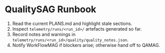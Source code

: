 # QualitySAG Runbook

1. Read the current PLANS.md and highlight stale sections.
2. Inspect `telemetry/runs/<run_id>/` artefacts generated so far.
3. Record notes and warnings in `telemetry/runs/<run_id>/quality/quality_notes.json`.
4. Notify WorkFlowMAG if blockers arise; otherwise hand off to QAMAG.
